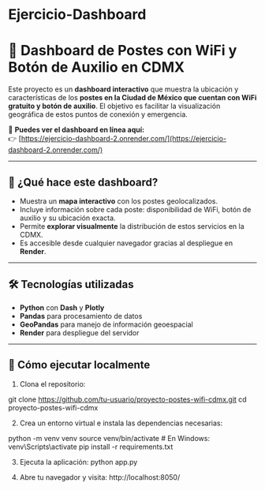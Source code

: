 # Ejercicio-Dashboard
# 📡 Dashboard de Postes con WiFi y Botón de Auxilio en CDMX

Este proyecto es un **dashboard interactivo** que muestra la ubicación y características de los **postes en la Ciudad de México que cuentan con WiFi gratuito y botón de auxilio**. El objetivo es facilitar la visualización geográfica de estos puntos de conexión y emergencia.

🔗 **Puedes ver el dashboard en línea aquí:**  
👉 [https://ejercicio-dashboard-2.onrender.com/](https://ejercicio-dashboard-2.onrender.com/)

---

## 🚀 ¿Qué hace este dashboard?

- Muestra un **mapa interactivo** con los postes geolocalizados.
- Incluye información sobre cada poste: disponibilidad de WiFi, botón de auxilio y su ubicación exacta.
- Permite **explorar visualmente** la distribución de estos servicios en la CDMX.
- Es accesible desde cualquier navegador gracias al despliegue en **Render**.

---

## 🛠️ Tecnologías utilizadas

- **Python** con **Dash** y **Plotly**
- **Pandas** para procesamiento de datos
- **GeoPandas** para manejo de información geoespacial
- **Render** para despliegue del servidor

---

## 📌 Cómo ejecutar localmente

1. Clona el repositorio:

git clone https://github.com/tu-usuario/proyecto-postes-wifi-cdmx.git
cd proyecto-postes-wifi-cdmx

2. Crea un entorno virtual e instala las dependencias necesarias:

python -m venv venv
source venv/bin/activate  # En Windows: venv\Scripts\activate
pip install -r requirements.txt

3. Ejecuta la aplicación:
python app.py

4. Abre tu navegador y visita:
http://localhost:8050/




